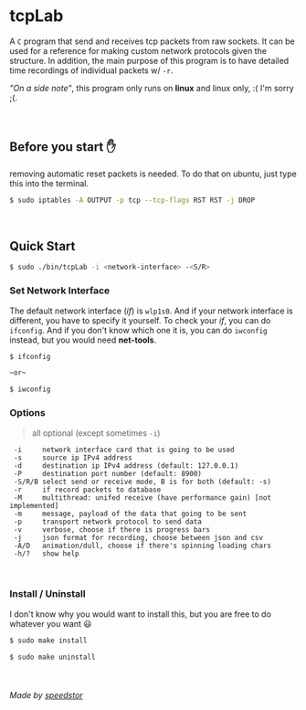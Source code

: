 # tcpLab 
A `C` program that send and receives tcp packets from raw sockets. It can be used for a reference for making custom network protocols given the structure. In addition, the main purpose of this program is to have detailed time recordings of individual packets w/ `-r`.

*"On a side note"*, this program only runs on **linux** and linux only, :( I'm sorry ;(.
<br/><br/><br/>

## Before you start :hand:
removing automatic reset packets is needed. To do that on ubuntu, just type this into the terminal.
```bash
$ sudo iptables -A OUTPUT -p tcp --tcp-flags RST RST -j DROP
```
<br/>

## Quick Start
```bash
$ sudo ./bin/tcpLab -i <network-interface> -<S/R>
```

### Set Network Interface
The default network interface (*if*) is `wlp1s0`. And if your network interface is different, you have to specify it yourself. To check your *if*, you can do `ifconfig`. And if you don't know which one it is, you can do `iwconfig` instead, but you would need **net-tools**.
```bash
$ ifconfig

~or~

$ iwconfig
```

### Options
> all optional (except sometimes `-i`)
```
 -i     network interface card that is going to be used
 -s     source ip IPv4 address
 -d     destination ip IPv4 address (default: 127.0.0.1)
 -P     destination port number (default: 8900)
 -S/R/B select send or receive mode, B is for both (default: -s)
 -r     if record packets to database
 -M     multithread: unifed receive (have performance gain) [not implemented]
 -m     message, payload of the data that going to be sent
 -p     transport network protocol to send data
 -v     verbose, choose if there is progress bars
 -j     json format for recording, choose between json and csv 
 -A/D   animation/dull, choose if there's spinning loading chars
 -h/?   show help
```

<br/>

### Install / Uninstall
I don't know why you would want to install this, but you are free to do whatever you want :smiley:
```bash
$ sudo make install

$ sudo make uninstall
```
<br/>

###### Made by [speedstor](https://speedstor.net)
